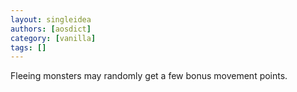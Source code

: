 ```yaml
---
layout: singleidea
authors: [aosdict]
category: [vanilla]
tags: []
---
```

Fleeing monsters may randomly get a few bonus movement points.
